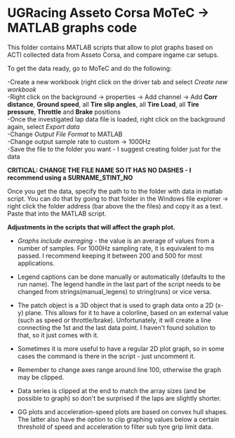 # UGRacing Asseto Corsa MoTeC -> MATLAB graphs code

This folder contains MATLAB scripts that allow to plot graphs based on ACTI collected data from Asseto Corsa, and compare ingame car setups.

To get the data ready, go to MoTeC and do the following:

-Create a new workbook (right click on the driver tab and select *Create new workbook* <br>
-Right click on the background -> properties -> Add channel -> Add **Corr distance**, **Ground speed**, all **Tire slip angles**, all **Tire Load**, all **Tire pressure**, **Throttle** and **Brake** positions <br>
-Once the investigated lap data file is loaded, right click on the background again, select *Export data* <br>
-Change *Output File Format* to MATLAB <br>
-Change output sample rate to custom -> 1000Hz <br>
-Save the file to the folder you want - I suggest creating folder just for the data<br>

**CRITICAL: CHANGE THE FILE NAME SO IT HAS NO DASHES - I recommend using a SURNAME_STINT_NO**

Once you get the data, specify the path to to the folder with data in matlab script. You can do that by going to that folder in the Windows file explorer -> right click the folder address (bar above the the files) and copy it as a text. Paste that into the MATLAB script.

**Adjustments in the scripts that will affect the graph plot.**
- *Graphs include averaging* - the value is an average of values from a number of samples. For 1000Hz sampling rate, it is equivalent to ms passed. I recommend keeping it between 200 and 500 for most applications.
- Legend captions can be done manually or automatically (defaults to the run name). The legend handle in the last part of the script needs to be changed from strings(manual_legens) to string(runs) or vice versa.
- The patch object is a 3D object that is used to graph data onto a 2D (x-y) plane. This allows for it to have a colorline, based on an external value (such as speed or throttle/brake).
  Unfortunately, it will create a line connecting the 1st and the last data point. I haven't found solution to that, so it just comes with it.
- Sometimes it is more useful to have a regular 2D plot graph, so in some cases the command is there in the script - just uncomment it.
- Remember to change axes range around line 100, otherwise the graph may be clipped.
- Data series is clipped at the end to match the array sizes (and be possible to graph) so don't be surprised if the laps are slightly shorter.

- GG plots and acceleration-speed plots are based on convex hull shapes. The latter also have the option to clip graphing values below a certain threshold of speed and acceleration to filter sub tyre grip limit data.
